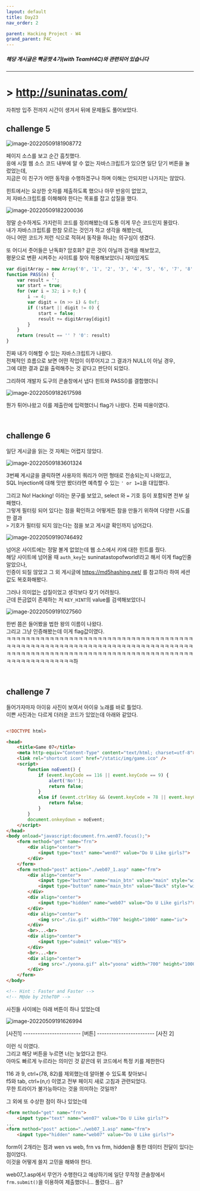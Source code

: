 ```yaml
---
layout: default
title: Day23
nav_order: 2

parent: Hacking Project - W4
grand_parent: P4C
---
```


##### 해당 게시글은 빡공팟 4기(with TeamH4C)와 관련되어 있습니다
-----

# > http://suninatas.com/

자취방 입주 전까지 시간이 생겨서 뒤에 문제들도 풀어보았다.  

## challenge 5

![image-20220509181908772](../img/image-20220509181908772.png)

페이지 소스를 보고 순간 흠칫했다.  
응애 시절 웹 소스 코드 내부에 알 수 없는 자바스크립트가 있으면 일단 닫기 버튼을 눌렀었는데,  
지금은 이 친구가 어떤 동작을 수행하겠구나 하며 이해는 안되지만 나가지는 않았다.

힌트에서는 요상한 숫자를 제출하도록 했으나 아무 반응이 없었고,  
저 자바스크립트를 이해해야 한다는 목표를 잡고 삽질을 했다.

![image-20220509182200036](../img/image-20220509182200036.png)

정말 순수하게도 가지런히 코드를 정리해봤는데 도통 이게 무슨 코드인지 몰랐다.  
내가 자바스크립트를 한참 모르는 것인가 하고 생각을 해봤는데,  
아니 어떤 코드가 저런 식으로 적혀서 동작을 하냐는 의구심이 생겼다.

또 어디서 줏어들은 난독화? 암호화? 같은 것이 아닐까 검색을 해보았고,  
평문으로 변환 시켜주는 사이트를 찾아 적용해보았더니 재미있게도

```javascript
var digitArray = new Array('0', '1', '2', '3', '4', '5', '6', '7', '8', '9', 'a', 'b', 'c', 'd', 'e', 'f');
function PASS(n) {
	var result = '';
	var start = true;
	for (var i = 32; i > 0;) {
		i -= 4;
		var digit = (n >> i) & 0xf;
		if (!start || digit != 0) {
			start = false;
			result += digitArray[digit]
		}
	}
	return (result == '' ? '0': result)
}
```

진짜 내가 이해할 수 있는 자바스크립트가 나왔다.  
전체적인 흐름으로 보면 어떤 작업이 이루어지고 그 결과가 NULL이 아닐 경우,  
그에 대한 결과 값을 출력해주는 것 같다고 판단이 되었다.

그리하여 개발자 도구의 콘솔창에서 냅다 힌트와 PASS()를 결합했더니

![image-20220509182617598](../img/image-20220509182617598.png)

뭔가 튀어나왔고 이를 제출란에 입력했더니 flag가 나왔다. 진짜 띠용이였다.

<br>

## challenge 6

일단 게시글을 읽는 것 자체는 어렵지 않았다.

![image-20220509183601324](../img/image-20220509183601324.png)

3번째 게시글을 클릭하면 사용자의 쿼리가 어떤 형태로 전송되는지 나와있고,  
SQL Injection에 대해 맛만 봤더라면 예측할 수 있는 `' or 1=1`을 대입했다.

그리고 No! Hacking! 이라는 문구를 보았고, select 와 `=` 기호 등이 포함되면 전부 실패했다.  
그렇게 필터링 되어 있다는 점을 확인하고 어떻게든 참을 만들기 위하여 다양한 시도를 한 결과  
`>` 기호가 필터링 되지 않는다는 점을 보고 게시글 확인까지 넘어갔다.

![image-20220509190746492](../img/image-20220509190746492.png)

넘어온 사이트에는 정말 볼게 없었는데 웹 소스에서 키에 대한 힌트를 줬다.  
해당 사이트에 넘어올 때 `auth_key`는 suninatastopofworld!라고 해서 이게 flag인줄 알았으나,  
인증이 되질 않았고 그 외 게시글에 https://md5hashing.net/ 를 참고하라 하여 세션 값도 복호화해봤다.

그러나 의미없는 삽질이었고 생각보다 찾기 어려웠다.  
근데 뜬금없이 존재하는 저 `KEY_HINT`의 value를 검색해보았더니

![image-20220509191027560](../img/image-20220509191027560.png)

한번 쯤은 들어봤을 법한 왕의 이름이 나왔다.  
그리고 그냥 인증해봤는데 이게 flag값이였다.  
ㅋㅋㅋㅋㅋㅋㅋㅋㅋㅋㅋㅋㅋㅋㅋㅋㅋㅋㅋㅋㅋㅋㅋㅋㅋㅋㅋㅋㅋㅋㅋㅋㅋㅋㅋㅋㅋㅋㅋㅋㅋㅋㅋㅋㅋㅋㅋㅋㅋㅋㅋㅋㅋㅋㅋㅋㅋㅋㅋㅋㅋㅋㅋㅋㅋㅋㅋㅋㅋㅋㅋㅋㅋㅋㅋㅋㅋㅋㅋㅋㅋㅋㅋㅋㅋㅋㅋㅋㅋㅋㅋㅋㅋㅋㅋㅋㅋㅋㅋㅋㅋㅋㅋㅋㅋㅋㅋㅋㅋㅋㅋㅋㅋㅋㅋㅋㅋㅋㅋㅋㅋㅋㅋㅋㅋㅋㅋㅋㅋㅋㅋ하

<br>

## challenge 7

들어가자마자 아이유 사진이 보여서 아이유 노래를 바로 틀었다.  
이쁜 사진과는 다르게 더러운 코드가 있었는데 아래와 같았다.

```html

<!DOCTYPE html>

<head>
    <title>Game 07</title>
    <meta http-equiv="Content-Type" content="text/html; charset=utf-8">
    <link rel="shortcut icon" href="/static/img/game.ico" />
    <script>
        function noEvent() {
            if (event.keyCode == 116 || event.keyCode == 9) {
                alert('No!');
                return false;
            }
            else if (event.ctrlKey && (event.keyCode = 78 || event.keyCode == 82)) {
                return false;
            }
        }
        document.onkeydown = noEvent;
    </script>
</head>
<body onload="javascript:document.frn.wen07.focus();">
    <form method="get" name="frn">
        <div align="center">
            <input type="text" name="wen07" value="Do U Like girls?">
        </div>
    </form>
    <form method="post" action="./web07_1.asp" name="frm">
        <div align="center">
            <input type="button" name="main_btn" value="main" style="width: 60" onclick="location.href = '/'">&nbsp&nbsp&nbsp
            <input type="button" name="main_btn" value="Back" style="width: 60" onclick="history.back()">
        </div>
        <div align="center">
            <input type="hidden" name="web07" value="Do U Like girls?">
        </div>
        <div align="center">
            <img src="./iu.gif" width="700" height="1000" name="iu">
        </div>
        <br>...<br>
        <div align="center">
            <input type="submit" value="YES">
        </div>
        <br>...<br>
        <div align="center">
            <img src="./yoona.gif" alt="yoona" width="700" height="1000">
        </div>
    </form>
</body>

<!-- Hint : Faster and Faster -->
<!-- M@de by 2theT0P -->

```

사진들 사이에는 아래 버튼이 하나 있었는데

 ![image-20220509191626994](../img/image-20220509191626994.png)

[사진1] ------------------------ [버튼] ------------------------ [사진 2]

이런 식 이였다.  
그리고 해당 버튼을 누르면 너는 늦었다고 한다.  
아마도 빠르게 누르라는 의미인 것 같은데 위 코드에서 특정 키를 제한한다

116 과 9, ctrl+(78, 82)를 제외했는데 알아볼 수 있도록 찾아보니  
f5와 tab, ctrl+(n,r) 이였고 전부 페이지 새로 고침과 관련되었다.  
무한 트라이가 불가능하다는 것을 의미하는 것일까?

그 외에 또 수상한 점이 하나 있었는데

```html
<form method="get" name="frn">
	<input type="text" name="wen07" value="Do U Like girls?">
...
<form method="post" action="./web07_1.asp" name="frm">
	<input type="hidden" name="web07" value="Do U Like girls?">
```

form이 2개라는 점과 wen vs web, frn vs frm, hidden을 통한 데이터 전달이 있다는 점이었다.  
이것을 어떻게 쓸지 고민을 해봐야 한다.

web07_1.asp에서 무언가 수행한다고 예상하기에 일단 무작정 콘솔창에서 `frm.submit()`을 이용하여 제출했더니... 풀렸다... 음?

